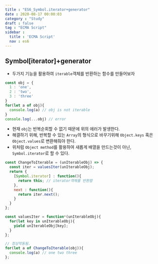 ```yaml
---
title : "ES6_Symbol.iterator+generator"
date : 2020-08-17 00:00:03
category : "Study"
draft : false
tag : "ECMA Script"
sidebar : 
  title : 'ECMA Script'
  nav : es6    
---   
```

## Symbol[iterator]+generator
* 두가지 기능을 활용하여 `iterable`객체를 반환하는 함수를 만들어보자

```javascript
const obj = {
  1 : 'one',
  2 : 'two',
  3 : 'three'
}
for(let a of obj){
  console.log(a) // obj is not iterable
}
console.log(...obj) // error
```
* 현재 `obj`는 반복순회할 수 없기 때문에 위의 에러가 발생한다.
* 해결하기 위해, 반복할 수 있는 `Array`의 형식으로 바꾸기위해 `Object.keys` 혹은 `Object.values`로 변환해줘야 한다.
* 위처럼 `Object method`를 활용하여 새롭게 배열을 만드는것이 아닌, `Symbol.iterator`로 할 수 있다.

```javascript
const ChangeToIterable = (unIterableObj) => {
  const iter = valuesIter(unIterableObj);
  return {
    [Symbol.iterator] : function(){
      return this; // iterator객체를 반환함
    },
    next : function(){
      return iter.next();
    }
  }
};

const valuesIter = function*(unIterableObj){
  for(let key in unIterableObj){
    yield unIterableObj[key];
  }
};

// 정상작동됨.
for(let a of ChangeToIterable(obj)){
  console.log(a) // one two three
};
```